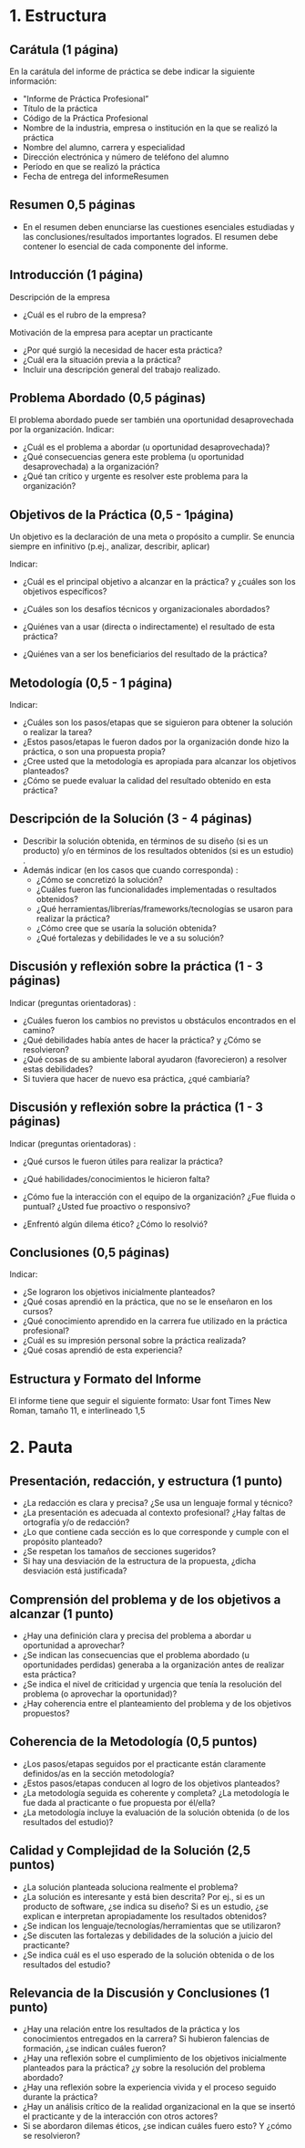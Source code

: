 # 1. Estructura

 

## Carátula (1 página)
En la carátula del informe de práctica se debe indicar la siguiente información:

- "Informe de Práctica Profesional”
- Título de la práctica
- Código de la Práctica Profesional
- Nombre de la industria, empresa o institución en la que se realizó
la práctica
- Nombre del alumno, carrera y especialidad
- Dirección electrónica y número de teléfono del alumno
- Período en que se realizó la práctica
- Fecha de entrega del informeResumen 

## Resumen 0,5 páginas

- En el resumen deben enunciarse las cuestiones esenciales estudiadas y las conclusiones/resultados
  importantes logrados.
  El resumen debe contener lo esencial de cada componente del informe.

  

## Introducción (1 página)

Descripción de la empresa

- ¿Cuál es el rubro de la empresa?

Motivación de la empresa para aceptar un practicante

* ¿Por qué surgió la necesidad de hacer esta práctica?
* ¿Cuál era la situación previa a la práctica?
* Incluir una descripción general del trabajo realizado.

## Problema Abordado (0,5 páginas)



El problema abordado puede ser también una oportunidad desaprovechada por la organización.
Indicar:

* ¿Cuál es el problema a abordar (u oportunidad desaprovechada)?
* ¿Qué consecuencias genera este problema (u oportunidad
  desaprovechada) a la organización?
* ¿Qué tan crítico y urgente es resolver este problema para la
  organización?

## Objetivos de la Práctica (0,5 - 1página)

Un objetivo es la declaración de una meta o propósito a cumplir.
Se enuncia siempre en infinitivo (p.ej., analizar, describir, aplicar)

Indicar:

* ¿Cuál es el principal objetivo a alcanzar en la práctica? y ¿cuáles son los objetivos específicos?

* ¿Cuáles son los desafíos técnicos y organizacionales abordados?

* ¿Quiénes van a usar (directa o indirectamente) el resultado de esta
  práctica?

* ¿Quiénes van a ser los beneficiarios del resultado de la práctica?

  

## Metodología (0,5 - 1 página)

Indicar:

* ¿Cuáles son los pasos/etapas que se siguieron para obtener la  solución o realizar la tarea? 
* ¿Estos pasos/etapas le fueron dados por la organización donde hizo la práctica, o son una propuesta propia? 
* ¿Cree usted que la metodología es apropiada para alcanzar los objetivos planteados? 
* ¿Cómo se puede evaluar la calidad del resultado obtenido en esta práctica?

## Descripción de la Solución (3 - 4 páginas)

* Describir la solución obtenida, en términos de su diseño (si es un producto) y/o en términos de los resultados obtenidos (si es un estudio) .
* Además indicar (en los casos que cuando corresponda) :
  * ¿Cómo se concretizó la solución?
  * ¿Cuáles fueron las funcionalidades implementadas o resultados
    obtenidos?
  * ¿Qué herramientas/librerías/frameworks/tecnologías se usaron para
    realizar la práctica?
  * ¿Cómo cree que se usaría la solución obtenida?
  * ¿Qué fortalezas y debilidades le ve a su solución?



## Discusión y reflexión sobre la práctica (1 - 3 páginas)
Indicar (preguntas orientadoras) :

* ¿Cuáles fueron los cambios no previstos u obstáculos encontrados en
  el camino? 
* ¿Qué debilidades había antes de hacer la práctica? y ¿Cómo se resolvieron? 
* ¿Qué cosas de su ambiente laboral ayudaron (favorecieron) a resolver estas debilidades?
* Si tuviera que hacer de nuevo esa práctica, ¿qué cambiaría?

## Discusión y reflexión sobre la práctica (1 - 3 páginas)

Indicar (preguntas orientadoras) :

* ¿Qué cursos le fueron útiles para realizar la práctica? 

* ¿Qué habilidades/conocimientos le hicieron falta? 

* ¿Cómo fue la interacción con el equipo de la organización? ¿Fue fluida o puntual? ¿Usted fue proactivo o responsivo? 

* ¿Enfrentó algún dilema ético? ¿Cómo lo resolvió?

  

## Conclusiones (0,5 páginas)

Indicar:

* ¿Se lograron los objetivos inicialmente planteados? 
* ¿Qué cosas aprendió en la práctica, que no se le enseñaron en los
  cursos?
* ¿Qué conocimiento aprendido en la carrera fue utilizado en la
  práctica profesional?
* ¿Cuál es su impresión personal sobre la práctica realizada?
* ¿Qué cosas aprendió de esta experiencia?

## Estructura y Formato del Informe
El informe tiene que seguir el siguiente formato:
Usar font Times New Roman, tamaño 11, e interlineado 1,5





# 2. Pauta

## Presentación, redacción, y estructura (1 punto)

* ¿La redacción es clara y precisa? ¿Se usa un lenguaje formal y técnico?
* ¿La presentación es adecuada al contexto profesional? ¿Hay faltas de ortografía y/o de redacción?
* ¿Lo que contiene cada sección es lo que corresponde y cumple con el propósito planteado?
* ¿Se respetan los tamaños de secciones sugeridos? 
* Si hay una desviación de la estructura de la propuesta, ¿dicha desviación está justificada?

## Comprensión del problema y de los objetivos a alcanzar (1 punto)

* ¿Hay una definición clara y precisa del problema a abordar u oportunidad a aprovechar? 
* ¿Se indican las consecuencias que el problema abordado (u oportunidades perdidas) generaba a la organización antes de realizar esta práctica?
* ¿Se indica el nivel de criticidad y urgencia que tenía la resolución del problema (o aprovechar la oportunidad)? 
* ¿Hay coherencia entre el planteamiento del problema y de los objetivos propuestos?



## Coherencia de la Metodología (0,5 puntos)

* ¿Los pasos/etapas seguidos por el practicante están claramente definidos/as en la sección metodología? 
* ¿Estos pasos/etapas conducen al logro de los objetivos
  planteados?
* ¿La metodología seguida es coherente y completa? ¿La metodología le fue dada al practicante o fue propuesta por él/ella? 
* ¿La metodología incluye la evaluación de la solución obtenida (o de los resultados del estudio)?

## Calidad y Complejidad de la Solución (2,5 puntos)

* ¿La solución planteada soluciona realmente el problema? 
* ¿La solución es interesante y está bien descrita? Por ej., si es un producto de software, ¿se indica su diseño? Si es un estudio, ¿se explican e interpretan apropiadamente los resultados obtenidos?
* ¿Se indican los lenguaje/tecnologías/herramientas que se utilizaron?
* ¿Se discuten las fortalezas y debilidades de la solución a juicio del practicante? 
* ¿Se indica cuál es el uso esperado de la solución obtenida o de los resultados del estudio?

## Relevancia de la Discusión y Conclusiones (1 punto)

* ¿Hay una relación entre los resultados de la práctica y los conocimientos entregados en la carrera? Si hubieron falencias de formación, ¿se indican cuáles fueron? 
* ¿Hay una reflexión sobre el cumplimiento de los objetivos inicialmente planteados para la práctica? ¿y sobre la resolución del problema abordado? 
* ¿Hay una reflexión sobre la experiencia vivida y el proceso seguido durante la práctica?
* ¿Hay un análisis crítico de la realidad organizacional en la que se insertó el practicante y de la interacción con otros actores? 
* Si se abordaron dilemas éticos, ¿se indican cuáles fuero esto? Y ¿cómo se resolvieron?

